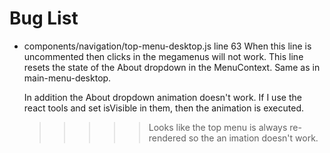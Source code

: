 # Bug List

- components/navigation/top-menu-desktop.js line 63
  When this line is uncommented then clicks in the megamenus will not work. This line resets the state of the About dropdown in the MenuContext. Same as in main-menu-desktop.

  In addition the About dropdown animation doesn't work. If I use the react tools and set isVisible in them, then the animation is executed.

  > > > > > Looks like the top menu is always re-rendered so the an imation doesn't work.
